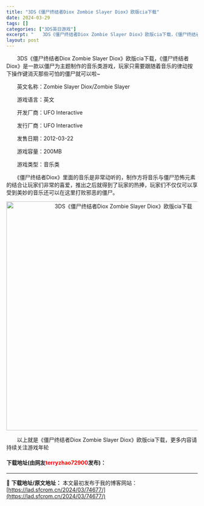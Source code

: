 ```yaml
---
title: "3DS《僵尸终结者Diox Zombie Slayer Diox》欧版cia下载"
date: 2024-03-29
tags: []
categories: ["3DS英日游戏"]
excerpt: "　　3DS《僵尸终结者Diox Zombie Slayer Diox》欧版cia下载，《僵尸终结者Diox》是一款以僵尸为主题制作的音乐类游戏，玩家只需要跟随着音乐的律动按下操作键消灭那些可怕的僵尸就可以啦~ 　　英文名称：Zombie Slayer Diox/Zombie Slayer 　　游戏语&hellip;"
layout: post
---
```


 <p>　　3DS《僵尸终结者Diox Zombie Slayer Diox》欧版cia下载，《僵尸终结者Diox》是一款以僵尸为主题制作的音乐类游戏，玩家只需要跟随着音乐的律动按下操作键消灭那些可怕的僵尸就可以啦~</p> <p>　　英文名称：Zombie Slayer Diox/Zombie Slayer</p> <p>　　游戏语言：英文</p> <p>　　开发厂商：UFO Interactive</p> <p>　　发行厂商：UFO Interactive</p> <p>　　发售日期：2012-03-22</p> <p>　　游戏容量：200MB</p> <p>　　游戏类型：音乐类</p> <p>　　《僵尸终结者Diox》里面的音乐是非常动听的，制作方将音乐与僵尸恐怖元素的结合让玩家们非常的喜爱，推出之后就得到了玩家的热捧，玩家们不仅仅可以享受到美妙的音乐还可以在这里打败邪恶的僵尸。</p> <p align="center"><img align="" border="0" src="https://lad.sfcrom.cn/wp-content/uploads/2024/03/20240329_660633a8c6905.jpg" width="601" alt="3DS《僵尸终结者Diox Zombie Slayer Diox》欧版cia下载" /></p> <p>　　以上就是《僵尸终结者Diox Zombie Slayer Diox》欧版cia下载，更多内容请持续关注游戏年轮</p> <p><h4>下载地址(由网友<font color="red">terryzhao72900</font>发布)：</h4></p> 

---
📖 **下载地址/原文地址：** 本文最初发布于我的博客网站：[https://lad.sfcrom.cn/2024/03/74677/](https://lad.sfcrom.cn/2024/03/74677/)
